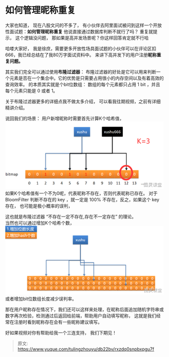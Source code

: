 # 如何管理昵称重复


大家也知道， 现在八股文问的不多了， 有小伙伴去阿里面试被问到这样一个开放性面试题：**如何管理昵称重复**
他说直接通过数据库判断不就行了吗？ 重复就提示，  这个逻辑没问题， 那如果是高并发场景呢？你这样回答肯定就不行哈

哈喽大家好， 我是徐庶，需要更多开放性场具面试题的小伙伴可以在评论区扣666，我已经总结在了我80万字面试资料中。 
来讲下高并发下的用户注册**昵称重复问题。**

其实我们完全可以通过使用**布隆过滤器**：
布隆过滤器的好处是它可以用来判断一个元素是否在一个集合中。它的优势是只需要占用很小的内存空间以及有着高效的查询效率。 的本质其实就是个bit位数组： 数组的每个元素都只占用 1 bit ，并且每个元素只能是 0 或者 1。

关于布隆过滤器更多的详细点我不做太多介绍，  可以看我往期视频，之前有详细精讲介绍。

说回我们的场景：  用户新增昵称时需要首先计算K个哈希值，
![image.png](./img/vG-BwHBkYMZhiNRZ/1718332704322-328c77e9-be1d-4983-9ca5-035c69cebef7-541777.png)
如果K个哈希值有一个不为0呢，代表昵称不存在，否则代表昵称已存在。
对于 BloomFilter 判断不存在的 key ，就一定是 100% 不存在，反之，如果这个 key 存在， 也可能是极小概率的误判，

这也就是布隆过滤器 “不存在一定不存在,存在不一定存在”  的理论。  
当然也可以通过增加K个哈希个数，![image.png](./img/vG-BwHBkYMZhiNRZ/1718333229713-ef7a9811-5c2d-4f2c-8009-2558e32954c8-865651.png) 或者增加bit位数组长度减少误判率。

那在用户昵称存在情况下，我们还可以这样来处理，在昵称后面追加随机字符串或数字再次检验，检测通过后返回给前端，帮助用户自动填写昵称， 这就是我们经常在注册时看到昵称存在会有一些昵称建议填写。 

好如果视频对你有帮助给我一个三连支持， 我们下期见！









> 原文: <https://www.yuque.com/tulingzhouyu/db22bv/rxzdq0snpbxpgu7f>